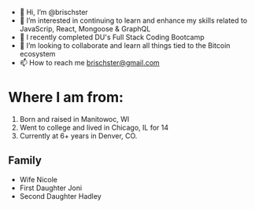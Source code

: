 - 👋 Hi, I’m @brischster
- 👀 I’m interested in continuing to learn and enhance my skills related to JavaScrip, React, Mongoose & GraphQL
- 🌱 I recently completed DU's Full Stack Coding Bootcamp
- 💞️ I’m looking to collaborate and learn all things tied to the Bitcoin ecosystem
- 📫 How to reach me brischster@gmail.com
# Where I am from:
1. Born and raised in Manitowoc, WI
2. Went to college and lived in Chicago, IL for 14
3. Currently at 6+ years in Denver, CO.

## Family
- Wife Nicole
- First Daughter Joni
- Second Daughter Hadley

<!---
brischster/brischster is a ✨ special ✨ repository because its `README.md` (this file) appears on your GitHub profile.
You can click the Preview link to take a look at your changes.
--->
